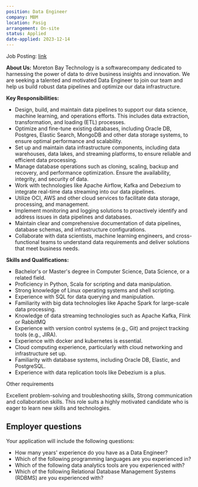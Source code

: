 ```yaml
---
position: Data Engineer
company: MBM
location: Pasig
arrangement: On-site
status: Applied
date-applied: 2023-12-14
---
```


Job Posting: [link](https://www.jobstreet.com.ph/job/72142911?type=standout&ref=search-standalone#sol=bb120c867b15ce75ea5e1831fbffbb90d9a3e6bb)

**About Us:** Moreton Bay Technology is a softwarecompany dedicated to harnessing the power of data to drive business insights and innovation. We are seeking a talented and motivated Data Engineer to join our team and help us build robust data pipelines and optimize our data infrastructure.

**Key Responsibilities:**

- Design, build, and maintain data pipelines to support our data science, machine learning, and operations efforts. This includes data extraction, transformation, and loading (ETL) processes.
- Optimize and fine-tune existing databases, including Oracle DB, Postgres, Elastic Search, MongoDB and other data storage systems, to ensure optimal performance and scalability.
- Set up and maintain data infrastructure components, including data warehouses, data lakes, and streaming platforms, to ensure reliable and efficient data processing.
- Manage database operations such as cloning, scaling, backup and recovery, and performance optimization. Ensure the availability, integrity, and security of data.
- Work with technologies like Apache Airflow, Kafka and Debezium to integrate real-time data streaming into our data pipelines.
- Utilize OCI, AWS and other cloud services to facilitate data storage, processing, and management.
- Implement monitoring and logging solutions to proactively identify and address issues in data pipelines and databases.
- Maintain clear and comprehensive documentation of data pipelines, database schemas, and infrastructure configurations.
- Collaborate with data scientists, machine learning engineers, and cross-functional teams to understand data requirements and deliver solutions that meet business needs.

**Skills and Qualifications:**

- Bachelor's or Master's degree in Computer Science, Data Science, or a related field.
- Proficiency in Python, Scala for scripting and data manipulation.
- Strong knowledge of Linux operating systems and shell scripting.
- Experience with SQL for data querying and manipulation.
- Familiarity with big data technologies like Apache Spark for large-scale data processing.
- Knowledge of data streaming technologies such as Apache Kafka, Flink or RabbitMQ
- Experience with version control systems (e.g., Git) and project tracking tools (e.g., JIRA).
- Experience with docker and kubernetes is essential.
- Cloud computing experience, particularly with cloud networking and infrastructure set up.
- Familiarity with database systems, including Oracle DB, Elastic, and PostgreSQL.
- Experience with data replication tools like Debezium is a plus.

Other requirements

Excellent problem-solving and troubleshooting skills, Strong communication and collaboration skills. This role suits a highly motivated candidate who is eager to learn new skills and technologies.

## Employer questions

Your application will include the following questions:

- How many years' experience do you have as a Data Engineer?
- Which of the following programming languages are you experienced in?
- Which of the following data analytics tools are you experienced with?
- Which of the following Relational Database Management Systems (RDBMS) are you experienced with?
